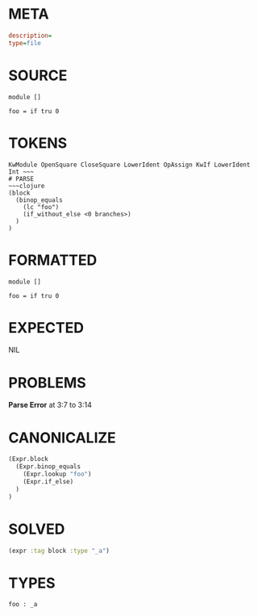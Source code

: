 # META
~~~ini
description=
type=file
~~~
# SOURCE
~~~roc
module []

foo = if tru 0
~~~
# TOKENS
~~~text
KwModule OpenSquare CloseSquare LowerIdent OpAssign KwIf LowerIdent Int ~~~
# PARSE
~~~clojure
(block
  (binop_equals
    (lc "foo")
    (if_without_else <0 branches>)
  )
)
~~~
# FORMATTED
~~~roc
module []

foo = if tru 0
~~~
# EXPECTED
NIL
# PROBLEMS
**Parse Error**
at 3:7 to 3:14

# CANONICALIZE
~~~clojure
(Expr.block
  (Expr.binop_equals
    (Expr.lookup "foo")
    (Expr.if_else)
  )
)
~~~
# SOLVED
~~~clojure
(expr :tag block :type "_a")
~~~
# TYPES
~~~roc
foo : _a
~~~

